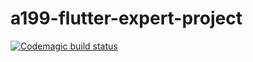 # a199-flutter-expert-project

[![Codemagic build status](https://api.codemagic.io/apps/619caec085d37fcae86f5755/619caec085d37fcae86f5754/status_badge.svg)](https://codemagic.io/apps/619caec085d37fcae86f5755/619caec085d37fcae86f5754/latest_build)